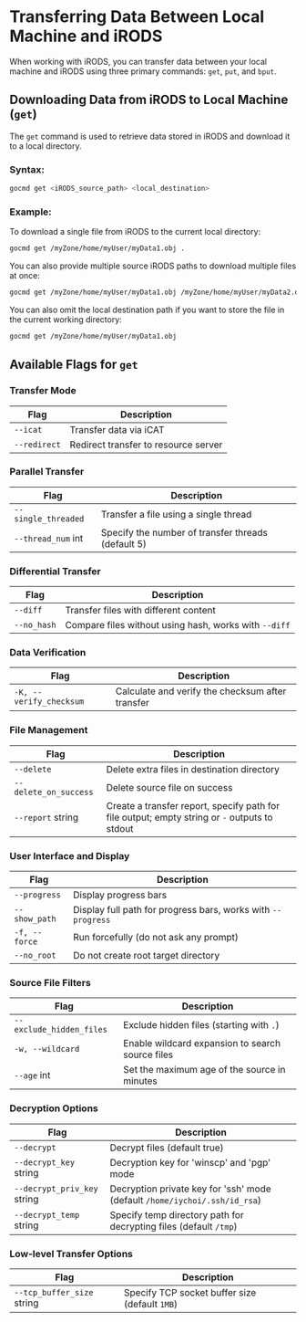 # Transferring Data Between Local Machine and iRODS

When working with iRODS, you can transfer data between your local machine and iRODS using three primary commands: `get`, `put`, and `bput`.

## Downloading Data from iRODS to Local Machine (`get`)

The `get` command is used to retrieve data stored in iRODS and download it to a local directory.

### Syntax:
```sh
gocmd get <iRODS_source_path> <local_destination>
```

### Example:
To download a single file from iRODS to the current local directory:
```sh
gocmd get /myZone/home/myUser/myData1.obj .
```

You can also provide multiple source iRODS paths to download multiple files at once:
```sh
gocmd get /myZone/home/myUser/myData1.obj /myZone/home/myUser/myData2.obj .
```

You can also omit the local destination path if you want to store the file in the current working directory:
```sh
gocmd get /myZone/home/myUser/myData1.obj
```

## Available Flags for `get`

### Transfer Mode
| Flag | Description |
|------|-------------|
| `--icat` | Transfer data via iCAT |
| `--redirect` | Redirect transfer to resource server |

### Parallel Transfer
| Flag | Description |
|------|-------------|
| `--single_threaded` | Transfer a file using a single thread |
| `--thread_num` int | Specify the number of transfer threads (default 5) |

### Differential Transfer
| Flag | Description |
|------|-------------|
| `--diff` | Transfer files with different content |
| `--no_hash` | Compare files without using hash, works with `--diff` |

### Data Verification
| Flag | Description |
|------|-------------|
| `-K, --verify_checksum` | Calculate and verify the checksum after transfer |

### File Management
| Flag | Description |
|------|-------------|
| `--delete` | Delete extra files in destination directory |
| `--delete_on_success` | Delete source file on success |
| `--report` string | Create a transfer report, specify path for file output; empty string or `-` outputs to stdout |

### User Interface and Display
| Flag | Description |
|------|-------------|
| `--progress` | Display progress bars |
| `--show_path` | Display full path for progress bars, works with `--progress` |
| `-f, --force` | Run forcefully (do not ask any prompt) |
| `--no_root` | Do not create root target directory |

### Source File Filters
| Flag | Description |
|------|-------------|
| `--exclude_hidden_files` | Exclude hidden files (starting with `.`) |
| `-w, --wildcard` | Enable wildcard expansion to search source files |
| `--age` int | Set the maximum age of the source in minutes |

### Decryption Options
| Flag | Description |
|------|-------------|
| `--decrypt` | Decrypt files (default true) |
| `--decrypt_key` string | Decryption key for 'winscp' and 'pgp' mode |
| `--decrypt_priv_key` string | Decryption private key for 'ssh' mode (default `/home/iychoi/.ssh/id_rsa`) |
| `--decrypt_temp` string | Specify temp directory path for decrypting files (default `/tmp`) |

### Low-level Transfer Options
| Flag | Description |
|------|-------------|
| `--tcp_buffer_size` string | Specify TCP socket buffer size (default `1MB`) |


